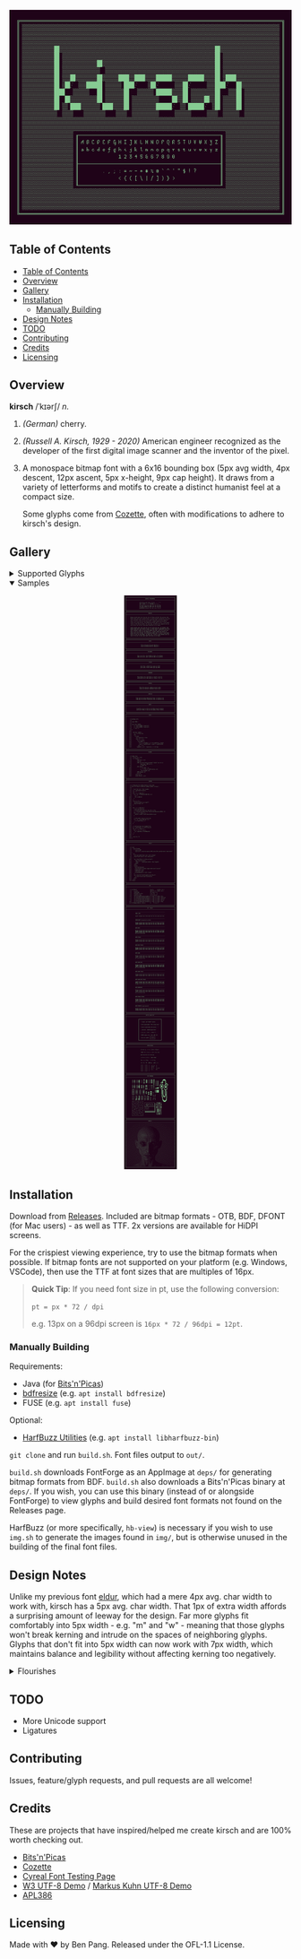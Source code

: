 <div align="center">

![kirsch](./img/header.png)

</div>

## Table of Contents

- [Table of Contents](#table-of-contents)
- [Overview](#overview)
- [Gallery](#gallery)
- [Installation](#installation)
  - [Manually Building](#manually-building)
- [Design Notes](#design-notes)
- [TODO](#todo)
- [Contributing](#contributing)
- [Credits](#credits)
- [Licensing](#licensing)

## Overview

**kirsch** /ˈkɪərʃ/ _n._

1. _(German)_ cherry.

1. _(Russell A. Kirsch, 1929 - 2020)_ American engineer recognized as the
   developer of the first digital image scanner and the inventor of the pixel.

1. A monospace bitmap font with a 6x16 bounding box (5px avg width, 4px
   descent, 12px ascent, 5px x-height, 9px cap height). It draws from a variety
   of letterforms and motifs to create a distinct humanist feel at a compact
   size.

   Some glyphs come from [Cozette](https://github.com/slavfox/Cozette), often
   with modifications to adhere to kirsch's design.

## Gallery

<details>
<summary>Supported Glyphs</summary>
<div align="center">

![kirsch chars](./img/chars.png)

</div>
</details>

<details open>
<summary>Samples</summary>
<div align="center">

![kirsch sample](./img/sample.png)

</div>
</details>

## Installation

Download from [Releases](https://github.com/molarmanful/kirsch/releases).
Included are bitmap formats - OTB, BDF, DFONT (for Mac users) - as well as TTF.
2x versions are available for HiDPI screens.

For the crispiest viewing experience, try to use the bitmap formats when
possible. If bitmap fonts are not supported on your platform (e.g. Windows,
VSCode), then use the TTF at font sizes that are multiples of 16px.

> **Quick Tip**: If you need font size in pt, use the following conversion:
>
> `pt = px * 72 / dpi`
>
> e.g. 13px on a 96dpi screen is `16px * 72 / 96dpi = 12pt`.

### Manually Building

Requirements:

- Java (for [Bits'n'Picas](https://github.com/kreativekorp/bitsnpicas))
- [bdfresize](https://github.com/ntwk/bdfresize) (e.g. `apt install bdfresize`)
- FUSE (e.g. `apt install fuse`)

Optional:

- [HarfBuzz Utilities](https://harfbuzz.github.io/utilities.html) (e.g.
  `apt install libharfbuzz-bin`)

`git clone` and run `build.sh`. Font files output to `out/`.

`build.sh` downloads FontForge as an AppImage at `deps/` for generating bitmap
formats from BDF. `build.sh` also downloads a Bits'n'Picas binary at `deps/`.
If you wish, you can use this binary (instead of or alongside FontForge) to
view glyphs and build desired font formats not found on the Releases page.

HarfBuzz (or more specifically, `hb-view`) is necessary if you wish to use
`img.sh` to generate the images found in `img/`, but is otherwise unused in the
building of the final font files.

## Design Notes

Unlike my previous font [eldur](https://github.com/molarmanful/eldur), which
had a mere 4px avg. char width to work with, kirsch has a 5px avg. char width.
That 1px of extra width affords a surprising amount of leeway for the design.
Far more glyphs fit comfortably into 5px width - e.g. "m" and "w" - meaning that
those glyphs won't break kerning and intrude on the spaces of neighboring
glyphs. Glyphs that don't fit into 5px width can now work with 7px width, which
maintains balance and legibility without affecting kerning too negatively.

<details>
<summary>Flourishes</summary>

<img alt="rogue fijian xylophone" src="./img/design-script.png" align="left">

The flourishes - e.g. in "i" or "f" - are a stylistic choice, but they also
serve a functional purpose. Without the flourishes, "i" would take up 1px of
width, leaving 4px of awkward space. 2px flourishes on each side of the "i"
give it a 5px width, thereby fixing the kerning issue in a stylish way.

</details>

## TODO

- More Unicode support
- Ligatures

## Contributing

Issues, feature/glyph requests, and pull requests are all welcome!

## Credits

These are projects that have inspired/helped me create kirsch and are 100% worth
checking out.

- [Bits'n'Picas](https://github.com/kreativekorp/bitsnpicas)
- [Cozette](https://github.com/slavfox/Cozette)
- [Cyreal Font Testing Page](http://www.cyreal.org/Font-Testing-Page/)
- [W3 UTF-8 Demo](https://www.w3.org/2001/06/utf-8-test/UTF-8-demo.html) /
  [Markus Kuhn UTF-8 Demo](https://antofthy.gitlab.io/info/data/utf8-demo.txt)
- [APL386](https://abrudz.github.io/APL386)

## Licensing

Made with ♥ by Ben Pang. Released under the OFL-1.1 License.
